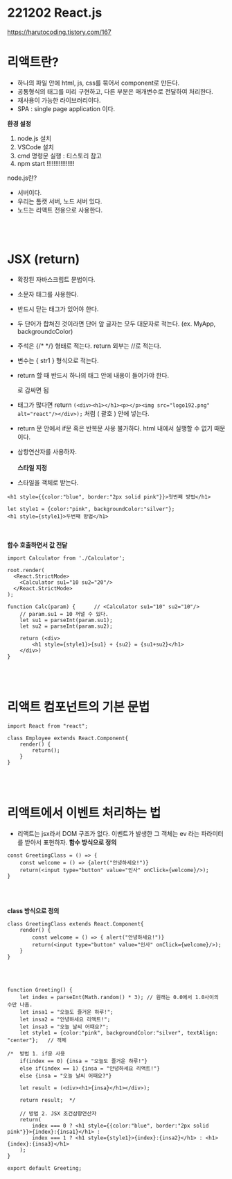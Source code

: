 # 221202 React.js

https://harutocoding.tistory.com/167

# 리액트란?
- 하나의 파일 안에 html, js, css를 묶어서 component로 만든다.
- 공통형식의 태그를 미리 구현하고, 다른 부분은 매개변수로 전달하여 처리한다.
- 재사용이 가능한 라이브러리이다.
- SPA : single page application 이다.

**환경 설정**
1. node.js 설치
2. VSCode 설치
3. cmd 명령문 실행 : 티스토리 참고
4. npm start  !!!!!!!!!!!!!!!!

node.js란?
- 서버이다.
- 우리는 톰캣 서버, 노드 서버 있다. 
- 노드는 리액트 전용으로 사용한다.

<br><br>

# JSX (return)
- 확장된 자바스크립트 문법이다.
- 소문자 태그를 사용한다.
- 반드시 닫는 태그가 있어야 한다.
- 두 단어가 합쳐진 것이라면 단어 앞 글자는 모두 대문자로 적는다. (ex. MyApp, backgroundcColor)
- 주석은 {/* */} 형태로 적는다. return 외부는 //로 적는다.
- 변수는 { str1 } 형식으로 적는다.

- return 할 때 반드시 하나의 태그 안에 내용이 들어가야 한다. <div></div>로 감싸면 됨
- 태그가 많다면 return ```(<div><h1></h1><p></p><img src="logo192.png" alt="react"/></div>);``` 처럼 ( 괄호 ) 안에 넣는다.
- return 문 안에서 if문 혹은 반복문 사용 불가하다. html 내에서 실행할 수 없기 때문이다.
- 삼항연산자를 사용하자.
<br><br>
**스타일 지정**
- 스타일을 객체로 받는다.
```
<h1 style={{color:"blue", border:"2px solid pink"}}>첫번째 방법</h1>

let style1 = {color:"pink", backgroundColor:"silver"}; 				
<h1 style={style1}>두번째 방법</h1>		
```
<br><br>
**함수 호출하면서 값 전달**
```
import Calculator from './Calculator';

root.render(
  <React.StrictMode>
    <Calculator su1="10 su2="20"/>
  </React.StrictMode>
);
```
```
function Calc(param) {      // <Calculator su1="10" su2="10"/>
    // param.su1 = 10 꺼낼 수 있다.
    let su1 = parseInt(param.su1);
    let su2 = parseInt(param.su2);

    return (<div>
        <h1 style={style1}>{su1} + {su2} = {su1+su2}</h1>
    </div>)
}
```
<br><br>

# 리액트 컴포넌트의 기본 문법
```
import React from "react";

class Employee extends React.Component{
    render() {
        return();
    }
}
```

<br><br>
# 리액트에서 이벤트 처리하는 법
- 리액트는 jsx라서 DOM 구조가 없다. 이벤트가 발생한 그 객체는 ev 라는 파라미터를 받아서 표현하자.
**함수 방식으로 정의**
```
const GreetingClass = () => {
    const welcome = () => {alert("안녕하세요!")}
    return(<input type="button" value="인사" onClick={welcome}/>);
}
```
<br><br>

**class 방식으로 정의**
```
class GreetingClass extends React.Component{
    render() {
        const welcome = () => { alert("안녕하세요!")}
        return(<input type="button" value="인사" onClick={welcome}/>);
    }
}
```
<br><br>
```
function Greeting() {
    let index = parseInt(Math.random() * 3); // 원래는 0.0에서 1.0사이의 수만 나옴.
    let insa1 = "오늘도 즐거운 하루!";       
    let insa2 = "안녕하세요 리액트!";
    let insa3 = "오늘 날씨 어때요?";
    let style1 = {color:"pink", backgroundColor:"silver", textAlign: "center"};   // 객체

/*  방법 1. if문 사용   
    if(index == 0) {insa = "오늘도 즐거운 하루!"} 
    else if(index == 1) {insa = "안녕하세요 리액트!"} 
    else {insa = "오늘 날씨 어때요?"}

    let result = (<div><h1>{insa}</h1></div>);

    return result;  */

    // 방법 2. JSX 조건삼항연산자 
    return(
        index === 0 ? <h1 style={{color:"blue", border:"2px solid pink"}}>{index}:{insa1}</h1> : 
        index === 1 ? <h1 style={style1}>{index}:{insa2}</h1> : <h1>{index}:{insa3}</h1>
    );
}

export default Greeting;
```




